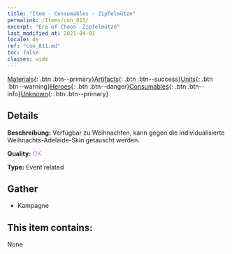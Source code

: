 ```yaml
---
title: "Item - Consumables - Zipfelmütze"
permalink: /Items/con_811/
excerpt: "Era of Chaos  Zipfelmütze"
last_modified_at: 2021-04-01
locale: de
ref: "con_811.md"
toc: false
classes: wide
---
```

 [Materials](/de/Items/){: .btn .btn--primary}[Artifacts](/de/Items/Artifacts/){: .btn .btn--success}[Units](/de/Items/Units/){: .btn .btn--warning}[Heroes](/de/Items/Heroes/){: .btn .btn--danger}[Consumables](/de/Items/Consumables/){: .btn .btn--info}[Unknown](/de/Items/Unknown/){: .btn .btn--primary}

## Details
 **Beschreibung:** Verfügbar zu Weihnachten, kann gegen die individualisierte Weihnachts-Adelaide-Skin getauscht werden.

 **Quality:** <span style="color: #DA70D6">OK</span>

 **Type:** Event related

## Gather

*    Kampagne 

## This item contains:

  None

